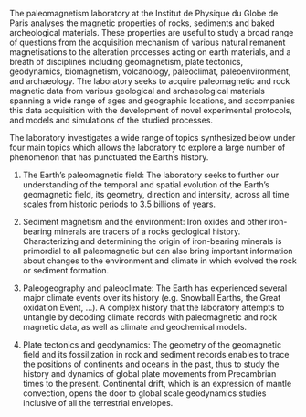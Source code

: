 The paleomagnetism laboratory at the Institut de Physique du Globe de
Paris analyses the magnetic properties of rocks, sediments and baked
archeological materials. These properties are useful to study a broad
range of questions from the acquisition mechanism of various natural
remanent magnetisations to the alteration processes acting on earth
materials, and a breath of disciplines including geomagnetism, plate
tectonics, geodynamics, biomagnetism, volcanology, paleoclimat,
paleoenvironment, and archaeology. The laboratory seeks to acquire
paleomagnetic and rock magnetic data from various geological and
archaeological materials spanning a wide range of ages and geographic
locations, and accompanies this data acquisition with the development of
novel experimental protocols, and models and simulations of the studied
processes.

The laboratory investigates a wide range of topics synthesized below
under four main topics which allows the laboratory to explore a large
number of phenomenon that has punctuated the Earth’s history.

1.  The Earth’s paleomagnetic field: The laboratory seeks to further our
    understanding of the temporal and spatial evolution of the Earth’s
    geomagnetic field, its geometry, direction and intensity, across all
    time scales from historic periods to 3.5 billions of years.

2.  Sediment magnetism and the environment: Iron oxides and other
    iron-bearing minerals are tracers of a rocks geological history.
    Characterizing and determining the origin of iron-bearing minerals
    is primordial to all paleomagnetic but can also bring important
    information about changes to the environment and climate in which
    evolved the rock or sediment formation.

3.  Paleogeography and paleoclimate: The Earth has experienced several
    major climate events over its history (e.g. Snowball Earths, the
    Great oxidation Event, …). A complex history that the laboratory
    attempts to untangle by decoding climate records with paleomagnetic
    and rock magnetic data, as well as climate and geochemical models.

4.  Plate tectonics and geodynamics: The geometry of the geomagnetic
    field and its fossilization in rock and sediment records enables to
    trace the positions of continents and oceans in the past, thus to
    study the history and dynamics of global plate movements from
    Precambrian times to the present. Continental drift, which is an
    expression of mantle convection, opens the door to global scale
    geodynamics studies inclusive of all the terrestrial envelopes.
